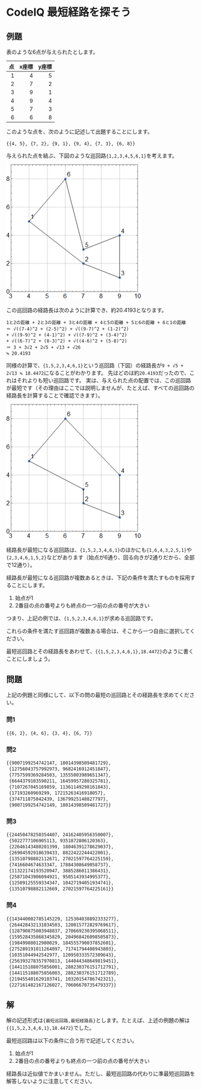 # CodeIQ 最短経路を探そう

## 例題

表のような6点が与えられたとします。

| 点 | x座標 | y座標 |
|---:|------:|-------:|
|1|4|5|
|2|7|2|
|3|9|1|
|4|9|4|
|5|7|3|
|6|6|8|

このような点を、次のように記述して出題することにします。

```
{{4, 5}, {7, 2}, {9, 1}, {9, 4}, {7, 3}, {6, 8}}
```

与えられた点を結ぶ、下図のような巡回路`{1,2,3,4,5,6,1}`を考えます。

![巡回路1](https://raw.githubusercontent.com/taroyabuki/codeiq1103/master/example1.png) 

この巡回路の経路長は次のように計算でき、約20.4193となります。

```
1と2の距離 + 2と3の距離 + 3と4の距離 + 4と5の距離 + 5と6の距離 + 6と1の距離
＝ √((7-4)^2 + (2-5)^2) + √((9-7)^2 + (1-2)^2)
+ √((9-9)^2 + (4-1)^2) + √((7-9)^2 + (3-4)^2)
+ √((6-7)^2 + (8-3)^2) + √((4-6)^2 + (5-8)^2)
＝ 3 + 3√2 + 2√5 + √13 + √26
≒ 20.4193
```

同様の計算で、`{1,5,2,3,4,6,1}`という巡回路（下図）の経路長が`9 + √5 + 2√13 ≒ 18.4472`になることがわかります。
先ほどのは約`20.4193`だったので、これはそれよりも短い巡回路です。
実は、与えられた点の配置では、この巡回路が最短です（その理由はここでは説明しませんが、たとえば、すべての巡回路の経路長を計算することで確認できます）。

![巡回路2](https://raw.githubusercontent.com/taroyabuki/codeiq1103/master/example2.png) 

経路長が最短になる巡回路は、`{1,5,2,3,4,6,1}`のほかにも`{1,6,4,3,2,5,1}`や`{2,3,4,6,1,5,2}`などがあります（始点が6通り、回る向きが2通りだから、全部で12通り）。

経路長が最短になる巡回路が複数あるときは、下記の条件を満たすものを採用することにします。

1. 始点が1
1. 2番目の点の番号よりも終点の一つ前の点の番号が大きい

つまり、上記の例では、`{1,5,2,3,4,6,1}`が求める巡回路です。

これらの条件を満たす巡回路が複数ある場合は、そこから一つ自由に選択してください。

最短巡回路とその経路長をあわせて、`{{1,5,2,3,4,6,1},18.4472}`のように書くことにしましょう。

## 問題

上記の例題と同様にして、以下の問の最短の巡回路とその経路長を求めてください。

### 問1

```
{{6, 2}, {4, 6}, {3, 4}, {6, 7}}
```

### 問2

```
{{9007199254742147, 18014398509481729},
 {12756043757992973, 9682416912451847},
 {7757599369284503, 13555003989651347},
 {6644379103590211, 16459957280325781},
 {7107267045169859, 11361149298161843},
 {17193260969299, 17215263416918057},
 {374711875842439, 13679925148827797},
 {9007199254742149, 18014398509481727}}
```

### 問3

```
{{24450478250354407, 24162405956350007},
 {5022777106905113, 9351872806120363},
 {22646143480201399, 18046391278629037},
 {26904592918639433, 8822422244422001},
 {13510798882112671, 27021597764225159},
 {7416604674633347, 17884308649058737},
 {11322174193520947, 3885286011386431},
 {25871043906094921, 9505143934995377},
 {12509125559334347, 10427194051934741},
 {13510798882112669, 27021597764225161}}
```

### 問4

```
{{143440002785145229, 125304038892333277},
 {264428432131034503, 120015772829769617},
 {128790875003948837, 270669230395068511},
 {159528435868345829, 204968426098505873},
 {19849988012900029, 184555790037852601},
 {275289191011264097, 71741794408943803},
 {10351044942542977, 120950333572309643},
 {256393278357970813, 144044348649819451},
 {144115188075856001, 288230376151712791},
 {144115188075856003, 288230376151712789},
 {219455401629103741, 10320154786742321},
 {227161482167126027, 70606670735479337}}
```

## 解

解の記述形式は`{最短巡回路,最短経路長}`とします。たとえば、上述の例題の解は`{{1,5,2,3,4,6,1},18.4472}`でした。

最短巡回路は以下の条件に合う形で記述してください。

1. 始点が1
1. 2番目の点の番号よりも終点の一つ前の点の番号が大きい

経路長は近似値でかまいません。ただし、最短巡回路の代わりに準最短巡回路を解答しないように注意してください。
